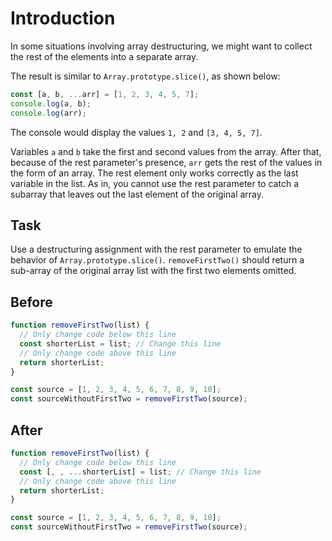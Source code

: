 # Introduction

In some situations involving array destructuring, we might want to collect the rest of the elements into a separate array.

The result is similar to `Array.prototype.slice()`, as shown below:
```javascript
const [a, b, ...arr] = [1, 2, 3, 4, 5, 7];
console.log(a, b);
console.log(arr);
```
The console would display the values `1, 2` and `[3, 4, 5, 7]`.

Variables `a` and `b` take the first and second values from the array. After that, because of the rest parameter's presence, `arr` gets the rest of the values in the form of an array. The rest element only works correctly as the last variable in the list. As in, you cannot use the rest parameter to catch a subarray that leaves out the last element of the original array.

## Task 
Use a destructuring assignment with the rest parameter to emulate the behavior of `Array.prototype.slice()`. `removeFirstTwo()` should return a sub-array of the original array list with the first two elements omitted.

## Before

```javascript
function removeFirstTwo(list) {
  // Only change code below this line
  const shorterList = list; // Change this line
  // Only change code above this line
  return shorterList;
}

const source = [1, 2, 3, 4, 5, 6, 7, 8, 9, 10];
const sourceWithoutFirstTwo = removeFirstTwo(source);
```

## After

```javascript
function removeFirstTwo(list) {
  // Only change code below this line
  const [, , ...shorterList] = list; // Change this line
  // Only change code above this line
  return shorterList;
}

const source = [1, 2, 3, 4, 5, 6, 7, 8, 9, 10];
const sourceWithoutFirstTwo = removeFirstTwo(source);
```
